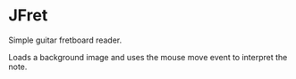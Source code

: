 # JFret

Simple guitar fretboard reader.

Loads a background image and uses the mouse move event to interpret the note.


